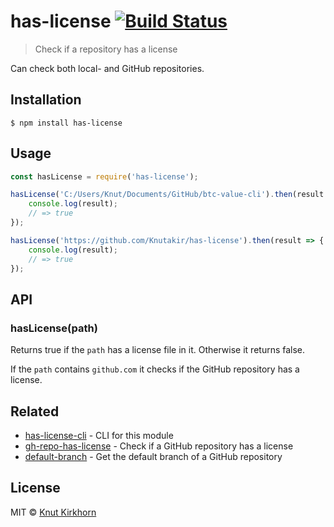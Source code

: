 # has-license [![Build Status](https://travis-ci.org/Knutakir/has-license.svg?branch=main)](https://travis-ci.org/Knutakir/has-license)
> Check if a repository has a license

Can check both local- and GitHub repositories. 

## Installation
```
$ npm install has-license
```

## Usage
```js
const hasLicense = require('has-license');

hasLicense('C:/Users/Knut/Documents/GitHub/btc-value-cli').then(result => {
    console.log(result);
    // => true
});

hasLicense('https://github.com/Knutakir/has-license').then(result => {
    console.log(result);
    // => true
});
```

## API
### hasLicense(path)
Returns true if the `path` has a license file in it. Otherwise it returns false.

If the `path` contains `github.com` it checks if the GitHub repository has a license.  

## Related
- [has-license-cli](https://github.com/Knutakir/has-license-cli) - CLI for this module
- [gh-repo-has-license](https://github.com/Knutakir/gh-repo-has-license) - Check if a GitHub repository has a license
- [default-branch](https://github.com/Knutakir/default-branch) - Get the default branch of a GitHub repository

## License
MIT © [Knut Kirkhorn](LICENSE)
